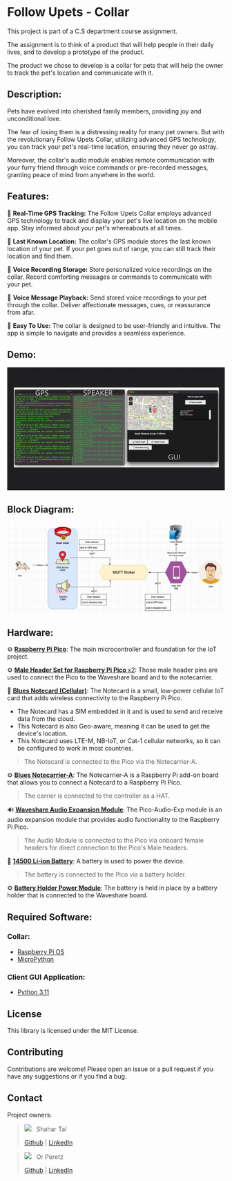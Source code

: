 # Follow Upets - Collar

This project is part of a C.S department course assignment.

The assignment is to think of a product that will help people in their daily lives, and to develop a prototype of the product.

The product we chose to develop is a collar for pets that will help the owner to track the pet's location and communicate with it.

## Description:
Pets have evolved into cherished family members, providing joy and unconditional love.

The fear of losing them is a distressing reality for many pet owners. But with the revolutionary Follow Upets Collar, utilizing advanced GPS technology, you can track your pet's real-time location, ensuring they never go astray.

Moreover, the collar's audio module enables remote communication with your furry friend through voice commands or pre-recorded messages, granting peace of mind from anywhere in the world.


## Features:

💎 **Real-Time GPS Tracking:** The Follow Upets Collar employs advanced GPS technology to track and display your pet's live location on the mobile app. Stay informed about your pet's whereabouts at all times.

💎 **Last Known Location:** The collar's GPS module stores the last known location of your pet. If your pet goes out of range, you can still track their location and find them.

💎 **Voice Recording Storage:** Store personalized voice recordings on the collar. Record comforting messages or commands to communicate with your pet.

💎 **Voice Message Playback:** Send stored voice recordings to your pet through the collar. Deliver affectionate messages, cues, or reassurance from afar.

💎 **Easy To Use:** The collar is designed to be user-friendly and intuitive. The app is simple to navigate and provides a seamless experience.


## Demo:
<img src="./assets/demo.gif" alt="demo"/>

## Block Diagram:
<img src="./assets/block-diagram.jpg" alt="block_diagram"/>

## Hardware:
⚙️ [**Raspberry Pi Pico**](https://thepihut.com/products/raspberry-pi-pico): The main microcontroller and foundation for the IoT project.

⚙️ [**Male Header Set for Raspberry Pi Pico** x2](https://thepihut.com/products/male-headers-for-raspberry-pi-pico): Those male header pins are used to connect the Pico to the Waveshare board and to the notecarrier.

📡 [**Blues Notecard (Cellular)**](https://blues.io/products/notecard/): The Notecard is a small, low-power cellular IoT card that adds wireless connectivity to the Raspberry Pi Pico.
  - The Notecard has a SIM embedded in it and is used to send and receive data from the cloud.
  - This Notecard is also Geo-aware, meaning it can be used to get the device's location.
  - This Notecard uses LTE-M, NB-IoT, or Cat-1 cellular networks, so it can be configured to work in most countries.
> The Notecard is connected to the Pico via the Notecarrier-A.

⚙️ [**Blues Notecarrier-A**](https://blues.io/products/notecarrier/notecarrier-a/): The Notecarrier-A is a Raspberry Pi add-on board that allows you to connect a Notecard to a Raspberry Pi Pico.
> The carrier is connected to the controller as a HAT.

🔊 [**Waveshare Audio Expansion Module**](https://www.waveshare.com/pico-audio.htm): The Pico-Audio-Exp module is an audio expansion module that provides audio functionality to the Raspberry Pi Pico.
> The Audio Module is connected to the Pico via onboard female headers for direct connection to the Pico's Male headers.

🔋 [**14500 Li-ion Battery**](https://www.amazon.com/14500-battery/s?k=14500+battery): A battery is used to power the device.
> The battery is connected to the Pico via a battery holder.

⚙️ [**Battery Holder Power Module**](https://www.kubii.com/en/modulos-reles/3295-power-module-battery-holder-for-raspberry-pi-pico-3272496306134.html): The battery is held in place by a battery holder that is connected to the Waveshare board.


## Required Software:
### Collar:
- [Raspberry Pi OS](https://www.raspberrypi.org/software/operating-systems/)
- [MicroPython](https://micropython.org/download/rp2-pico/)

### Client GUI Application:
- [Python 3.11](https://www.python.org/downloads/)


## License

This library is licensed under the MIT License.

## Contributing

Contributions are welcome! Please open an issue or a pull request if you have any suggestions or if you find a bug.

## Contact

Project owners:
> <a href="https://github.com/chapost1"><kbd><img src="https://avatars.githubusercontent.com/u/39523779?s=25"/></kbd></a> &nbsp; Shahar Tal
>
> [Github](https://github.com/chapost1) | [LinkedIn](https://www.linkedin.com/in/shahar-tal-4aa887166/) 

> <a href="https://github.com/OrPerDev"><kbd><img src="https://avatars.githubusercontent.com/u/91319947?s=25"/></kbd></a> &nbsp; Or Peretz
>
> [Github](https://github.com/OrPerDev) | [LinkedIn](https://www.linkedin.com/in/or-peretz/) 
